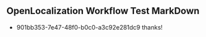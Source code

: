 ## OpenLocalization Workflow Test MarkDown
* 901bb353-7e47-48f0-b0c0-a3c92e281dc9 thanks!

<!--HONumber=Jul16_HO3-->


